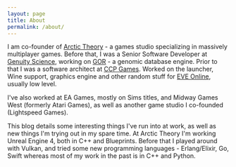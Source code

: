 ```yaml
---
layout: page
title: About
permalink: /about/
---
```


I am co-founder of [Arctic Theory](https://arctictheory.com) - a games studio specializing in 
massively multiplayer games.
Before that, I was a Senior Software Developer at [Genuity Science](https://genuitysci.com/), 
working on [GOR](https://github.com/gorpipe/gor) - a genomic 
database engine. Prior to that I was a software architect at [CCP Games](https://www.ccpgames.com/). 
Worked on the launcher, Wine support, graphics engine and other random stuff for 
[EVE Online](https://www.eveonline.com/), usually low level.

I've also worked at EA Games, mostly on Sims titles, and Midway Games West (formerly Atari Games),
as well as another game studio I co-founded (Lightspeed Games).

This blog details some interesting things I've run into at work, as well as new things I'm trying out 
in my spare time. At Arctic Theory I'm working Unreal Engine 4, both in C++ and Blueprints. 
Before that I played around with Vulkan, and tried some new programming languages - Erlang/Elixir, Go, 
Swift whereas most of my work in the past is in C++ and Python.
